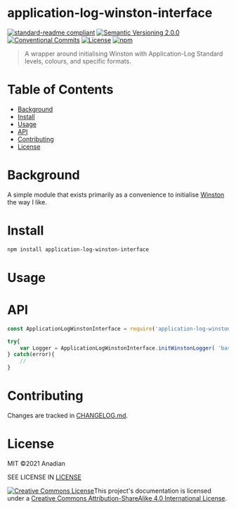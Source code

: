 # application-log-winston-interface
[![standard-readme compliant](https://img.shields.io/badge/readme%20style-standard-brightgreen.svg?style=flat-square)](https://github.com/RichardLitt/standard-readme)
[![Semantic Versioning 2.0.0](https://img.shields.io/badge/semver-2.0.0-brightgreen?style=flat-square)](https://semver.org/spec/v2.0.0.html)
[![Conventional Commits](https://img.shields.io/badge/Conventional%20Commits-1.0.0-yellow.svg?style=flat-square)](https://conventionalcommits.org)
[![License](https://img.shields.io/github/license/Anadian/application-log-winston-interface)](https://github.com/Anadian/application-log-winston-interface/blob/main/LICENSE)
[![npm](https://img.shields.io/npm/v/application-log-winston-interface)](https://www.npmjs.com/package/application-log-winston-interface)

> A wrapper around initialising Winston with Application-Log Standard levels, colours, and specific formats.
# Table of Contents
- [Background](#Background)
- [Install](#Install)
- [Usage](#Usage)
- [API](#API)
- [Contributing](#Contributing)
- [License](#License)
# Background
A simple module that exists primarily as a convenience to initialise [Winston](https://github.com/winstonjs/winston) the way I like.
# Install
```bash
npm install application-log-winston-interface
```
# Usage
# API
```js
const ApplicationLogWinstonInterface = require('application-log-winston-interface');

try{
	var Logger = ApplicationLogWinstonInterface.initWinstonLogger( 'base_name.log', './log/directory' );
} catch(error){
	//
}
```
# Contributing
Changes are tracked in [CHANGELOG.md](CHANGELOG.md).
# License
MIT ©2021 Anadian

SEE LICENSE IN [LICENSE](LICENSE)

[![Creative Commons License](https://i.creativecommons.org/l/by-sa/4.0/88x31.png)](http://creativecommons.org/licenses/by-sa/4.0/)This project's documentation is licensed under a [Creative Commons Attribution-ShareAlike 4.0 International License](http://creativecommons.org/licenses/by-sa/4.0/).
